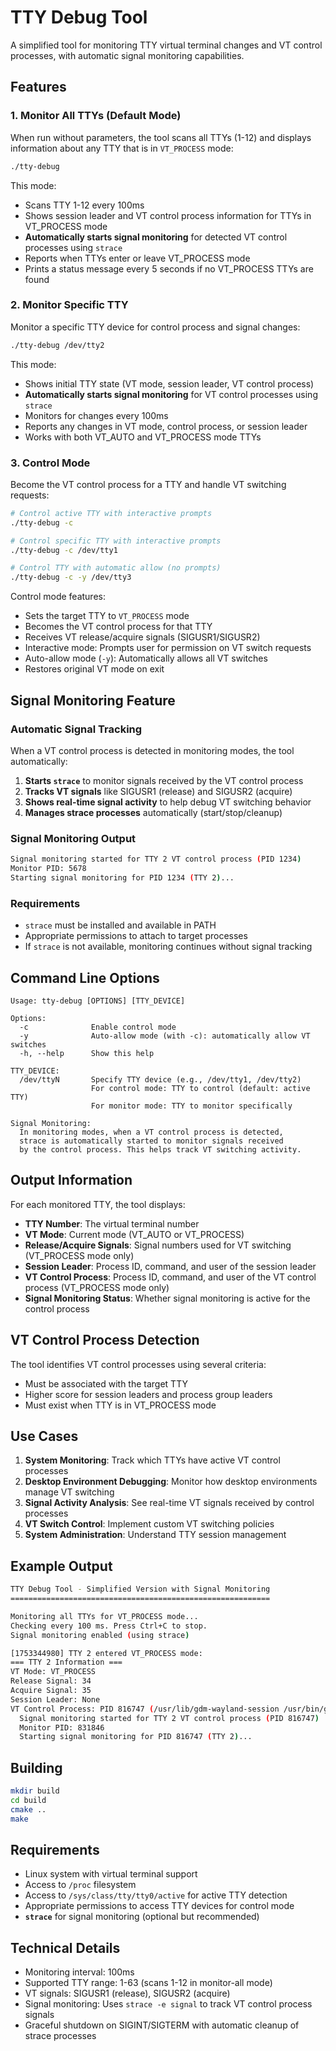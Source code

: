 # TTY Debug Tool

A simplified tool for monitoring TTY virtual terminal changes and VT control processes, with automatic signal monitoring capabilities.

## Features

### 1. Monitor All TTYs (Default Mode)
When run without parameters, the tool scans all TTYs (1-12) and displays information about any TTY that is in `VT_PROCESS` mode:

```bash
./tty-debug
```

This mode:
- Scans TTY 1-12 every 100ms
- Shows session leader and VT control process information for TTYs in VT_PROCESS mode
- **Automatically starts signal monitoring** for detected VT control processes using `strace`
- Reports when TTYs enter or leave VT_PROCESS mode
- Prints a status message every 5 seconds if no VT_PROCESS TTYs are found

### 2. Monitor Specific TTY
Monitor a specific TTY device for control process and signal changes:

```bash
./tty-debug /dev/tty2
```

This mode:
- Shows initial TTY state (VT mode, session leader, VT control process)
- **Automatically starts signal monitoring** for VT control processes using `strace`
- Monitors for changes every 100ms
- Reports any changes in VT mode, control process, or session leader
- Works with both VT_AUTO and VT_PROCESS mode TTYs

### 3. Control Mode
Become the VT control process for a TTY and handle VT switching requests:

```bash
# Control active TTY with interactive prompts
./tty-debug -c

# Control specific TTY with interactive prompts
./tty-debug -c /dev/tty1

# Control TTY with automatic allow (no prompts)
./tty-debug -c -y /dev/tty3
```

Control mode features:
- Sets the target TTY to `VT_PROCESS` mode
- Becomes the VT control process for that TTY
- Receives VT release/acquire signals (SIGUSR1/SIGUSR2)
- Interactive mode: Prompts user for permission on VT switch requests
- Auto-allow mode (`-y`): Automatically allows all VT switches
- Restores original VT mode on exit

## Signal Monitoring Feature

### Automatic Signal Tracking
When a VT control process is detected in monitoring modes, the tool automatically:

1. **Starts `strace`** to monitor signals received by the VT control process
2. **Tracks VT signals** like SIGUSR1 (release) and SIGUSR2 (acquire)
3. **Shows real-time signal activity** to help debug VT switching behavior
4. **Manages strace processes** automatically (start/stop/cleanup)

### Signal Monitoring Output
```bash
Signal monitoring started for TTY 2 VT control process (PID 1234)
Monitor PID: 5678
Starting signal monitoring for PID 1234 (TTY 2)...
```

### Requirements
- `strace` must be installed and available in PATH
- Appropriate permissions to attach to target processes
- If `strace` is not available, monitoring continues without signal tracking

## Command Line Options

```
Usage: tty-debug [OPTIONS] [TTY_DEVICE]

Options:
  -c              Enable control mode
  -y              Auto-allow mode (with -c): automatically allow VT switches
  -h, --help      Show this help

TTY_DEVICE:
  /dev/ttyN       Specify TTY device (e.g., /dev/tty1, /dev/tty2)
                  For control mode: TTY to control (default: active TTY)
                  For monitor mode: TTY to monitor specifically

Signal Monitoring:
  In monitoring modes, when a VT control process is detected,
  strace is automatically started to monitor signals received
  by the control process. This helps track VT switching activity.
```

## Output Information

For each monitored TTY, the tool displays:

- **TTY Number**: The virtual terminal number
- **VT Mode**: Current mode (VT_AUTO or VT_PROCESS)
- **Release/Acquire Signals**: Signal numbers used for VT switching (VT_PROCESS mode only)
- **Session Leader**: Process ID, command, and user of the session leader
- **VT Control Process**: Process ID, command, and user of the VT control process (VT_PROCESS mode only)
- **Signal Monitoring Status**: Whether signal monitoring is active for the control process

## VT Control Process Detection

The tool identifies VT control processes using several criteria:
- Must be associated with the target TTY
- Higher score for session leaders and process group leaders
- Must exist when TTY is in VT_PROCESS mode

## Use Cases

1. **System Monitoring**: Track which TTYs have active VT control processes
2. **Desktop Environment Debugging**: Monitor how desktop environments manage VT switching
3. **Signal Activity Analysis**: See real-time VT signals received by control processes
4. **VT Switch Control**: Implement custom VT switching policies
5. **System Administration**: Understand TTY session management

## Example Output

```bash
TTY Debug Tool - Simplified Version with Signal Monitoring
==========================================================

Monitoring all TTYs for VT_PROCESS mode...
Checking every 100 ms. Press Ctrl+C to stop.
Signal monitoring enabled (using strace)

[1753344980] TTY 2 entered VT_PROCESS mode:
=== TTY 2 Information ===
VT Mode: VT_PROCESS
Release Signal: 34
Acquire Signal: 35
Session Leader: None
VT Control Process: PID 816747 (/usr/lib/gdm-wayland-session /usr/bin/gnome-session) User: zccrs
  Signal monitoring started for TTY 2 VT control process (PID 816747)
  Monitor PID: 831846
  Starting signal monitoring for PID 816747 (TTY 2)...
```

## Building

```bash
mkdir build
cd build
cmake ..
make
```

## Requirements

- Linux system with virtual terminal support
- Access to `/proc` filesystem
- Access to `/sys/class/tty/tty0/active` for active TTY detection
- Appropriate permissions to access TTY devices for control mode
- **`strace`** for signal monitoring (optional but recommended)

## Technical Details

- Monitoring interval: 100ms
- Supported TTY range: 1-63 (scans 1-12 in monitor-all mode)
- VT signals: SIGUSR1 (release), SIGUSR2 (acquire)
- Signal monitoring: Uses `strace -e signal` to track VT control process signals
- Graceful shutdown on SIGINT/SIGTERM with automatic cleanup of strace processes
